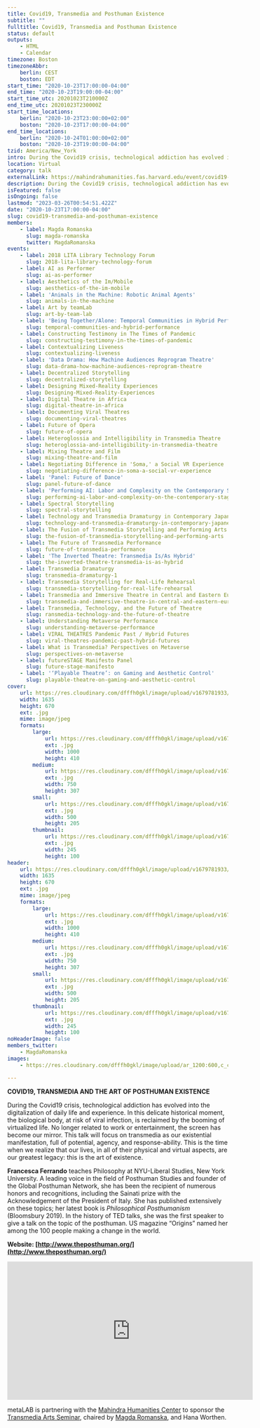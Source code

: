 ```yaml
---
title: Covid19, Transmedia and Posthuman Existence
subtitle: ""
fulltitle: Covid19, Transmedia and Posthuman Existence
status: default
outputs:
    - HTML
    - Calendar
timezone: Boston
timezoneAbbr:
    berlin: CEST
    boston: EDT
start_time: "2020-10-23T17:00:00-04:00"
end_time: "2020-10-23T19:00:00-04:00"
start_time_utc: 20201023T210000Z
end_time_utc: 20201023T230000Z
start_time_locations:
    berlin: "2020-10-23T23:00:00+02:00"
    boston: "2020-10-23T17:00:00-04:00"
end_time_locations:
    berlin: "2020-10-24T01:00:00+02:00"
    boston: "2020-10-23T19:00:00-04:00"
tzid: America/New_York
intro: During the Covid19 crisis, technological addiction has evolved into the digitalization of daily life and experience.
location: Virtual
category: talk
externalLink: https://mahindrahumanities.fas.harvard.edu/event/covid19-transmedia-and-art-posthuman-existence
description: During the Covid19 crisis, technological addiction has evolved into the digitalization of daily life and experience.
isFeatured: false
isOngoing: false
lastmod: "2023-03-26T00:54:51.422Z"
date: "2020-10-23T17:00:00-04:00"
slug: covid19-transmedia-and-posthuman-existence
members:
    - label: Magda Romanska
      slug: magda-romanska
      twitter: MagdaRomanska
events:
    - label: 2018 LITA Library Technology Forum
      slug: 2018-lita-library-technology-forum
    - label: AI as Performer
      slug: ai-as-performer
    - label: Aesthetics of the Im/Mobile
      slug: aesthetics-of-the-im-mobile
    - label: 'Animals in the Machine: Robotic Animal Agents'
      slug: animals-in-the-machine
    - label: Art by teamLab
      slug: art-by-team-lab
    - label: 'Being Together/Alone: Temporal Communities in Hybrid Performances'
      slug: temporal-communities-and-hybrid-performance
    - label: Constructing Testimony in The Times of Pandemic
      slug: constructing-testimony-in-the-times-of-pandemic
    - label: Contextualizing Liveness
      slug: contextualizing-liveness
    - label: 'Data Drama: How Machine Audiences Reprogram Theatre'
      slug: data-drama-how-machine-audiences-reprogram-theatre
    - label: Decentralized Storytelling
      slug: decentralized-storytelling
    - label: Designing Mixed-Reality Experiences
      slug: Designing-Mixed-Reality-Experiences
    - label: Digital Theatre in Africa
      slug: digital-theatre-in-africa
    - label: Documenting Viral Theatres
      slug: documenting-viral-theatres
    - label: Future of Opera
      slug: future-of-opera
    - label: Heteroglossia and Intelligibility in Transmedia Theatre
      slug: heteroglossia-and-intelligibility-in-transmedia-theatre
    - label: Mixing Theatre and Film
      slug: mixing-theatre-and-film
    - label: Negotiating Difference in 'Soma,' a Social VR Experience
      slug: negotiating-difference-in-soma-a-social-vr-experience
    - label: 'Panel: Future of Dance'
      slug: panel-future-of-dance
    - label: 'Performing AI: Labor and Complexity on the Contemporary Stage'
      slug: performing-ai-labor-and-complexity-on-the-contemporary-stage
    - label: Spectral Storytelling
      slug: spectral-storytelling
    - label: Technology and Transmedia Dramaturgy in Contemporary Japanese Performing Arts
      slug: technology-and-transmedia-dramaturgy-in-contemporary-japanese-performing-arts
    - label: The Fusion of Transmedia Storytelling and Performing Arts
      slug: the-fusion-of-transmedia-storytelling-and-performing-arts
    - label: The Future of Transmedia Performance
      slug: future-of-transmedia-performance
    - label: 'The Inverted Theatre: Transmedia Is/As Hybrid'
      slug: the-inverted-theatre-transmedia-is-as-hybrid
    - label: Transmedia Dramaturgy
      slug: transmedia-dramaturgy-1
    - label: Transmedia Storytelling for Real-Life Rehearsal
      slug: transmedia-storytelling-for-real-life-rehearsal
    - label: Transmedia and Immersive Theatre in Central and Eastern Europe
      slug: transmedia-and-immersive-theatre-in-central-and-eastern-europe
    - label: Transmedia, Technology, and the Future of Theatre
      slug: ransmedia-technology-and-the-future-of-theatre
    - label: Understanding Metaverse Performance
      slug: understanding-metaverse-performance
    - label: VIRAL THEATRES Pandemic Past / Hybrid Futures
      slug: viral-theatres-pandemic-past-hybrid-futures
    - label: What is Transmedia? Perspectives on Metaverse
      slug: perspectives-on-metaverse
    - label: futureSTAGE Manifesto Panel
      slug: future-stage-manifesto
    - label: '‘Playable Theatre’: on Gaming and Aesthetic Control'
      slug: playable-theatre-on-gaming-and-aesthetic-control
cover:
    url: https://res.cloudinary.com/dfffh0gkl/image/upload/v1679781933/Joris_Weijdom_bw_a358a63da0.jpg
    width: 1635
    height: 670
    ext: .jpg
    mime: image/jpeg
    formats:
        large:
            url: https://res.cloudinary.com/dfffh0gkl/image/upload/v1679781934/large_Joris_Weijdom_bw_a358a63da0.jpg
            ext: .jpg
            width: 1000
            height: 410
        medium:
            url: https://res.cloudinary.com/dfffh0gkl/image/upload/v1679781934/medium_Joris_Weijdom_bw_a358a63da0.jpg
            ext: .jpg
            width: 750
            height: 307
        small:
            url: https://res.cloudinary.com/dfffh0gkl/image/upload/v1679781935/small_Joris_Weijdom_bw_a358a63da0.jpg
            ext: .jpg
            width: 500
            height: 205
        thumbnail:
            url: https://res.cloudinary.com/dfffh0gkl/image/upload/v1679781933/thumbnail_Joris_Weijdom_bw_a358a63da0.jpg
            ext: .jpg
            width: 245
            height: 100
header:
    url: https://res.cloudinary.com/dfffh0gkl/image/upload/v1679781933/Joris_Weijdom_bw_a358a63da0.jpg
    width: 1635
    height: 670
    ext: .jpg
    mime: image/jpeg
    formats:
        large:
            url: https://res.cloudinary.com/dfffh0gkl/image/upload/v1679781934/large_Joris_Weijdom_bw_a358a63da0.jpg
            ext: .jpg
            width: 1000
            height: 410
        medium:
            url: https://res.cloudinary.com/dfffh0gkl/image/upload/v1679781934/medium_Joris_Weijdom_bw_a358a63da0.jpg
            ext: .jpg
            width: 750
            height: 307
        small:
            url: https://res.cloudinary.com/dfffh0gkl/image/upload/v1679781935/small_Joris_Weijdom_bw_a358a63da0.jpg
            ext: .jpg
            width: 500
            height: 205
        thumbnail:
            url: https://res.cloudinary.com/dfffh0gkl/image/upload/v1679781933/thumbnail_Joris_Weijdom_bw_a358a63da0.jpg
            ext: .jpg
            width: 245
            height: 100
noHeaderImage: false
members_twitter:
    - MagdaRomanska
images:
    - https://res.cloudinary.com/dfffh0gkl/image/upload/ar_1200:600,c_crop/c_limit,h_1200,w_600/v1679781933/Joris_Weijdom_bw_a358a63da0.jpg

---
```

**COVID19, TRANSMEDIA AND THE ART OF POSTHUMAN EXISTENCE**

During the Covid19 crisis, technological addiction has evolved into the digitalization of daily life and experience. In this delicate historical moment, the biological body, at risk of viral infection, is reclaimed by the booming of virtualized life. No longer related to work or entertainment, the screen has become our mirror. This talk will focus on transmedia as our existential manifestation, full of potential, agency, and response-ability. This is the time when we realize that our lives, in all of their physical and virtual aspects, are our greatest legacy: this is the art of existence.

**Francesca Ferrando** teaches Philosophy at NYU-Liberal Studies, New York University. A leading voice in the field of Posthuman Studies and founder of the Global Posthuman Network, she has been the recipient of numerous honors and recognitions, including the Sainati prize with the Acknowledgement of the President of Italy. She has published extensively on these topics; her latest book is *Philosophical Posthumanism* (Bloomsbury 2019). In the history of TED talks, she was the first speaker to give a talk on the topic of the posthuman. US magazine “Origins” named her among the 100 people making a change in the world.

**Website: [http://www.theposthuman.org/](http://www.theposthuman.org/)**

<iframe width="560" height="315" src="https://www.youtube.com/embed/tZIeiF4zrP8" title="YouTube video player" frameborder="0" allow="accelerometer; autoplay; clipboard-write; encrypted-media; gyroscope; picture-in-picture; web-share" allowfullscreen></iframe>

metaLAB is partnering with the [Mahindra Humanities Center](https://mahindrahumanities.fas.harvard.edu/transmedia-arts) to sponsor the [Transmedia Arts Seminar]( https://mlml.io/p/transmedia-arts-seminar/), chaired by [Magda Romanska]( https://mlml.io/m/magda-romanska/), and Hana Worthen.
